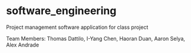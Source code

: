 # software_engineering
Project management software application for class project

Team Members:
Thomas Dattilo,
I-Yang Chen,
Haoran Duan,
Aaron Selya, 
Alex Andrade
